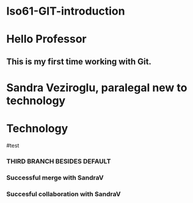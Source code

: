 # Iso61-GIT-introduction
# Hello Professor 
## This is my first time working with Git.
# Sandra Veziroglu, paralegal new to technology
# Technology
#test 
### THIRD BRANCH BESIDES DEFAULT
### Successful merge with SandraV 
### Succesful collaboration with SandraV
